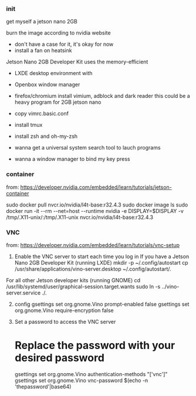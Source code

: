 ### init

get myself a jetson nano 2GB

burn the image according to nvidia website

- don't have a case for it, it's okay for now
- install a fan on heatsink

Jetson Nano 2GB Developer Kit uses the memory-efficient
- LXDE desktop environment with
- Openbox window manager


- firefox/chromium install vimium, adblock and dark reader
    this could be a heavy program for 2GB jetson nano
- copy vimrc.basic.conf
- install tmux
- install zsh and oh-my-zsh
- wanna get a universal system search tool to lauch programs
- wanna a window manager to bind my key press

### container
from: https://developer.nvidia.com/embedded/learn/tutorials/jetson-container

sudo docker pull nvcr.io/nvidia/l4t-base:r32.4.3
sudo docker image ls
sudo docker run -it --rm --net=host --runtime nvidia -e DISPLAY=$DISPLAY -v /tmp/.X11-unix/:/tmp/.X11-unix nvcr.io/nvidia/l4t-base:r32.4.3

### VNC
from: https://developer.nvidia.com/embedded/learn/tutorials/vnc-setup

1. Enable the VNC server to start each time you log in
If you have a Jetson Nano 2GB Developer Kit (running LXDE)
    mkdir -p ~/.config/autostart
    cp /usr/share/applications/vino-server.desktop ~/.config/autostart/.

For all other Jetson developer kits (running GNOME)
    cd /usr/lib/systemd/user/graphical-session.target.wants
    sudo ln -s ../vino-server.service ./.

2. config
    gsettings set org.gnome.Vino prompt-enabled false
    gsettings set org.gnome.Vino require-encryption false

3. Set a password to access the VNC server
    # Replace the password with your desired password
    gsettings set org.gnome.Vino authentication-methods "['vnc']"
    gsettings set org.gnome.Vino vnc-password $(echo -n 'thepassword'|base64)
